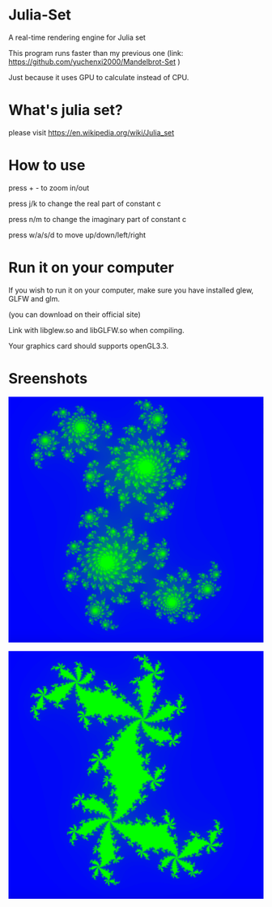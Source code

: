 # Julia-Set
A real-time rendering engine for Julia set

This program runs faster than my previous one (link: https://github.com/yuchenxi2000/Mandelbrot-Set )

Just because it uses GPU to calculate instead of CPU.

# What's julia set?
please visit https://en.wikipedia.org/wiki/Julia_set 

# How to use
press + - to zoom in/out

press j/k to change the real part of constant c

press n/m to change the imaginary part of constant c

press w/a/s/d to move up/down/left/right

# Run it on your computer
If you wish to run it on your computer, make sure you have installed glew, GLFW and glm. 

(you can download on their official site)

Link with libglew.so and libGLFW.so when compiling.

Your graphics card should supports openGL3.3.

# Sreenshots

![image](https://github.com/yuchenxi2000/Julia-Set/raw/master/pics/man0.png)

![image](https://github.com/yuchenxi2000/Julia-Set/raw/master/pics/man1.png)
